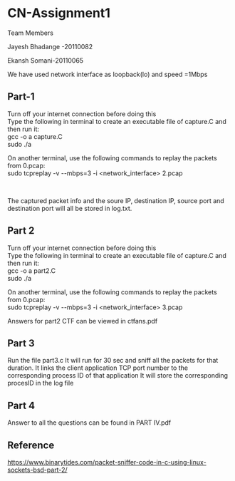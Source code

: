 # CN-Assignment1
Team Members

Jayesh Bhadange -20110082

Ekansh Somani-20110065

We have used network interface as loopback(lo) and speed =1Mbps
## Part-1
Turn off your internet connection before doing this <br>
Type the following in terminal to create an executable file of capture.C and then run it:<br>
gcc -o a capture.C <br>
sudo ./a <br>

On another terminal, use the following commands to replay the packets from 0.pcap:<br>
sudo tcpreplay -v --mbps=3 -i <network_interface> 2.pcap <br>

<br>

The captured packet info and the soure IP, destination IP, source port and destination port will
all be stored in log.txt.

## Part 2
Turn off your internet connection before doing this <br>
Type the following in terminal to create an executable file of capture.C and then run it:<br>
gcc -o a part2.C <br>
sudo ./a <br>

On another terminal, use the following commands to replay the packets from 0.pcap:<br>
sudo tcpreplay -v --mbps=3 -i <network_interface> 3.pcap <br>

Answers for part2 CTF can be viewed in ctfans.pdf

## Part 3
Run the file part3.c
It will run for 30 sec and sniff all the packets for that duration.
It links the client application TCP port number to the corresponding process ID of that application
It will store the corresponding procesID in the log file

## Part 4
Answer to all the questions can be found in PART IV.pdf
## Reference
https://www.binarytides.com/packet-sniffer-code-in-c-using-linux-sockets-bsd-part-2/

